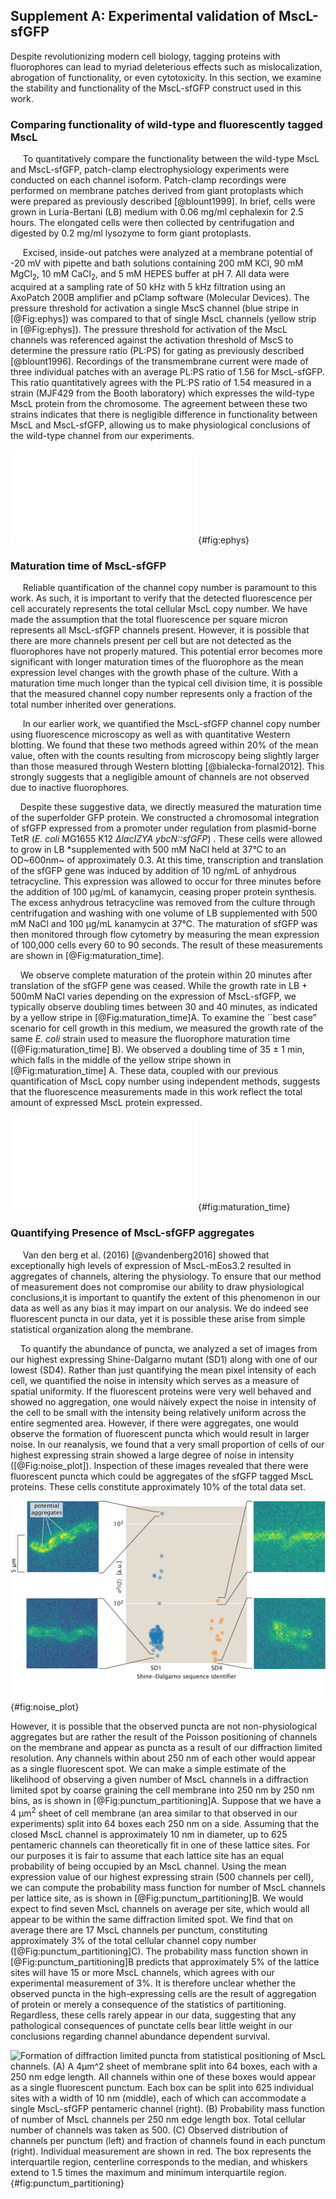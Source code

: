 ## Supplement A: Experimental validation of MscL-sfGFP
Despite revolutionizing modern cell biology, tagging proteins with
fluorophores can lead to myriad deleterious effects such as mislocalization,
abrogation of functionality, or even cytotoxicity. In this section, we
examine the stability and functionality of the MscL-sfGFP construct used in
this work.

### Comparing functionality of wild-type and fluorescently tagged MscL
&nbsp;&nbsp;&nbsp;&nbsp; To quantitatively compare the functionality between
the wild-type MscL and MscL-sfGFP, patch-clamp electrophysiology experiments
were conducted on each channel isoform. Patch-clamp recordings were performed 
on membrane patches derived from giant protoplasts which were prepared as
previously described [@blount1999]. In brief, cells were grown in
Luria-Bertani (LB) medium with 0.06 mg/ml cephalexin for 2.5 hours. The
elongated cells were then collected by centrifugation and digested by 0.2
mg/ml lysozyme to form giant protoplasts.

&nbsp;&nbsp;&nbsp;&nbsp; Excised, inside-out patches were analyzed at a
membrane potential of -20 mV with pipette and bath solutions containing 200
mM KCl, 90 mM MgCl$_2$, 10 mM CaCl$_2$, and 5 mM HEPES buffer at pH 7. All
data were acquired at a sampling rate of 50 kHz with 5 kHz filtration using
an AxoPatch 200B amplifier and pClamp software (Molecular Devices). The
pressure threshold for activation a single MscS channel (blue stripe in
[@Fig:ephys]) was compared to that of single MscL channels (yellow strip in
[@Fig:ephys]). The pressure threshold for activation of the MscL channels was
referenced against the activation threshold of MscS  to determine the
pressure ratio (PL:PS) for gating as previously described [@blount1996]. Recordings
of the transmembrane current were made of three individual patches with an
average PL:PS ratio of 1.56 for MscL-sfGFP. This ratio quantitatively agrees
with the PL:PS ratio of 1.54 measured in a strain (MJF429 from the Booth
laboratory) which expresses the wild-type MscL protein from the chromosome.
The agreement between these two strains indicates that there is negligible
difference in functionality between MscL and MscL-sfGFP, allowing us to make physiological
conclusions of the wild-type channel from our experiments.

![**Characteristic MscL-sfGFP conductance obtained through patch-clamp electrophysiology**. Top panel presents a characteristic measurement of channel current obtained through a patch-clamp electrophysiology measurement of bacterial protoplasts. The bottom panel shows the applied pressure through the micropipette to facilitate opening of the mechanosensitive channels. The blue shaded region indicates opening of the mechanosensitive channel of small conductance (MscS). The shaded yellow region represents opening of single MscL channels.  These regions were used to compute the PL:PS ratio.
](../figs/figRX_electrophysiology_trace.pdf){#fig:ephys}


### Maturation time of MscL-sfGFP

&nbsp;&nbsp;&nbsp;&nbsp; Reliable quantification of the channel copy number
is paramount to this work. As such, it is important to verify that the
detected fluorescence per cell accurately represents the total cellular MscL
copy number. We have made the assumption that the total fluorescence per
square micron represents all MscL-sfGFP channels present. However, it is
possible that there are more channels present per cell but are not
detected as the fluorophores have not properly matured. This potential error
becomes more significant with longer maturation times of the fluorophore as the mean expression
level changes with the growth phase of the culture. With a maturation time
much longer than the typical cell division time, it is possible that the
measured channel copy number represents only a fraction of the total number
inherited over generations.

&nbsp;&nbsp;&nbsp;&nbsp; In our earlier work, we quantified the MscL-sfGFP channel copy number using fluorescence microscopy as well as with quantitative Western blotting. We found that these two methods agreed within 20% of the mean value, often with the counts resulting from microscopy being slightly larger than those measured through Western blotting [@bialecka-fornal2012]. This strongly suggests that a negligible amount of channels are not observed due to inactive fluorophores.

&nbsp;&nbsp;&nbsp;&nbsp;Despite these suggestive data, we directly measured
the maturation time of the superfolder GFP protein. We constructed a
chromosomal integration of sfGFP expressed from a promoter under regulation
from plasmid-borne TetR (*E. coli* MG1655 K12
*$\Delta$lacIZYA ybcN::sfGFP*) . These cells were allowed to grow in LB
*supplemented with 500 mM NaCl
held at 37°C to an OD~600nm~ of approximately 0.3. At this time,
transcription and translation of the sfGFP gene was induced by addition of 10
ng/mL of anhydrous tetracycline. This expression was allowed to occur for
three minutes before the addition of 100 µg/mL of kanamycin, ceasing proper
protein synthesis. The excess anhydrous tetracycline was removed from the
culture through centrifugation and washing with one volume of LB supplemented
with 500 mM NaCl and 100 µg/mL kanamycin at 37°C. The maturation of sfGFP was then monitored through
flow cytometry by measuring the mean expression of 100,000 cells every 60 to
90 seconds. The result of these measurements are shown in
[@Fig:maturation_time].

&nbsp;&nbsp;&nbsp;&nbsp;We observe complete maturation of the protein within 20 minutes after
translation of the sfGFP gene was ceased. While the growth rate in LB + 500mM NaCl
varies depending on the expression of MscL-sfGFP, we typically observe
doubling times between 30 and 40 minutes, as indicated by a yellow stripe in
[@Fig:maturation_time]A. To examine the ``best case” scenario for cell
growth in this medium, we measured the growth rate of the same *E. coli*
strain used to measure the fluorophore maturation time ([@Fig:maturation_time] B). We
observed a doubling time of 35 $\pm$ 1 min, which falls in the middle of the
yellow stripe shown in [@Fig:maturation_time] A. These data, coupled with our previous
quantification of MscL copy number using independent methods, suggests that the
fluorescence measurements made in this work reflect the total amount of
expressed MscL protein expressed.

![**Measurement of sfGFP maturation as a function of time through flow cytometry.** (A) Measurement of sfGFP fluorescence intensity as a function of
time after cessation of protein translation. Points and connected lines
indicate means of gated flow cytometry intensity distributions. Yellow stripe
indicates the range of doubling times observed for the various RBS mutant
strains described in this work (B) Growth curve of *E. coli* MG1655 cells in LB + 500mM NaCl. Red points indicate individual absorbance measurements. Line of
best fit is shown in black with the uncertainty shown in shaded gray. The
measured doubling time was 35 $\pm$ 1 min.](../figs/figRX_maturation_time.pdf){#fig:maturation_time}


### Quantifying Presence of MscL-sfGFP aggregates

&nbsp;&nbsp;&nbsp;&nbsp; Van den berg et al. (2016) [@vandenberg2016] showed that exceptionally high levels of expression of MscL-mEos3.2 resulted in aggregates of channels, altering the physiology. To ensure that our method of measurement does not compromise our ability to draw physiological conclusions,it is important to quantify the extent of this phenomenon in our data as well as any bias it may impart on our analysis. We do indeed see fluorescent puncta in our data, yet it is possible these arise from simple statistical organization along the membrane.

&nbsp;&nbsp;&nbsp;&nbsp;To quantify the abundance of puncta, we analyzed a set of
images from our highest expressing Shine-Dalgarno mutant (SD1) along with
one of our lowest (SD4). Rather than just quantifying the mean pixel
intensity of each cell, we quantified the noise in intensity which serves as
a measure of spatial uniformity. If the fluorescent proteins were very well
behaved and showed no aggregation, one would näively expect the noise in intensity of
the cell to be small with the intensity being relatively uniform across the
entire segmented area. However, if there were aggregates, one would observe
the formation of fluorescent puncta which would result in larger noise. In
our reanalysis, we found that a very small proportion of cells of our highest
expressing strain showed a large degree
of noise in intensity ([@Fig:noise_plot]). Inspection of these images revealed that there were
fluorescent puncta which could be aggregates of the sfGFP tagged MscL
proteins. These cells constitute approximately 10% of the total data
set.

![**Distribution of channel aggregates under high and low expression.**  The noise of the measured pixel intensity is plotted  with respect to the Shine-Dalgarno sequence modification. Example images are shown in false-color and are linked to their corresponding noise measurements with thin black lines. Color scale is relative to each image and cannot be compared between cells.](../figs/figRX_aggregates_annotated.png){#fig:noise_plot}

However, it is possible that the observed puncta are not non-physiological
aggregates but are rather the result of the Poisson positioning of channels
on the membrane and appear as puncta as a result of our diffraction limited
resolution. Any channels within about 250 nm of each other
would appear as a single fluorescent spot. We can make a simple estimate of
the likelihood of observing a given number of MscL channels in a diffraction
limited spot by coarse graining the cell membrane into 250 nm by 250 nm bins,
as is shown in [@Fig:punctum_partitioning]A. Suppose that we
have a 4 µm$^2$ sheet of cell membrane (an area similar to that observed in our experiments) split into 64 boxes each 250 nm on a side.
Assuming that the closed MscL channel is approximately 10 nm in diameter, up
to 625 pentameric channels can theoretically fit in one of these lattice
sites. For our purposes it is fair to assume that each lattice site has an
equal probability of being occupied by an MscL channel. Using the mean
expression value of our highest expressing strain (500 channels per cell), we
can compute the probability mass function for number of MscL channels per
lattice site, as is shown in [@Fig:punctum_partitioning]B. We would expect to
find seven MscL channels on average per site, which would all appear to be
within the same diffraction limited spot. We find that on average there are
17 MscL channels per punctum, constituting approximately 3% of the total
cellular channel copy number ([@Fig:punctum_partitioning]C). The probability
mass function shown in [@Fig:punctum_partitioning]B predicts that
approximately 5% of the lattice sites will have 15 or more MscL channels,
which agrees with our experimental measurement of 3%. It is therefore unclear
whether the observed puncta in the high-expressing cells are the result of
aggregation of protein or merely a consequence of the statistics of
partitioning. Regardless, these cells rarely appear in our data, suggesting
that any pathological consequences of punctate cells bear little weight in
our conclusions regarding channel abundance dependent survival.



![**Formation of diffraction limited puncta from statistical positioning of MscL channels.** (A) A 4µm$^2$ sheet of membrane split into 64 boxes, each with a 250 nm edge length. All channels within one of these boxes would appear as a single fluorescent punctum. Each box can be split into 625 individual sites with a width of 10 nm (middle), each of which can accommodate a single MscL-sfGFP pentameric channel (right). (B) Probability mass function of number of MscL channels per 250 nm edge length box. Total cellular number of channels was taken as 500. (C) Observed distribution of channels per punctum (left) and fraction of channels found in each punctum (right). Individual measurement are shown in red. The box represents the interquartile region, centerline corresponds to the median, and whiskers extend to 1.5 times the maximum and minimum interquartile region.](../figs/figRX_pmf_channels_annotated.png){#fig:punctum_partitioning}